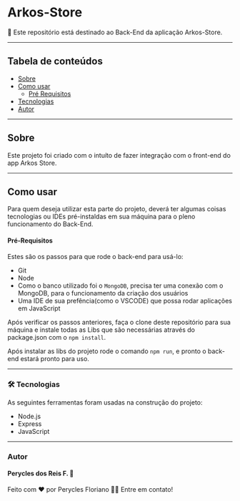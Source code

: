 
# Arkos-Store
🚀 Este repositório está destinado ao Back-End da aplicação Arkos-Store.

---
## Tabela de conteúdos

  * [Sobre](#sobre)
  * [Como usar](#comousar)
    * [Pré Requisitos](#preRequisitos)
  * [Tecnologias](#tecnologias)
  * [Autor](#autor)

---
<a id="sobre"></a>

## Sobre

Este projeto foi criado com o intuíto de fazer integração com o front-end do app Arkos Store.

---
<a id="comousar"></a>

## Como usar

Para quem deseja utilizar esta parte do projeto, deverá ter algumas coisas tecnologias ou IDEs pré-instaldas em sua máquina para o pleno funcionamento do Back-End.

<a id="preRequisitos"></a>

#### Pré-Requisitos

Estes são os passos para que rode o back-end para usá-lo:

- Git
- Node
- Como o banco utilizado foi o `MongoDB`, precisa ter uma conexão com o MongoDB, para o funcionamento da criação dos usuários
- Uma IDE de sua prefência(como o VSCODE) que possa rodar aplicações em JavaScript

Após verificar os passos anteriores, faça o clone deste repositório para sua máquina e instale todas as Libs que são necessárias através do package.json com o `npm install`.

Após instalar as libs do projeto rode o comando `npm run`, e pronto o back-end estará pronto para uso.

---
<a id="tecnologias"></a>

### 🛠 Tecnologias

As seguintes ferramentas foram usadas na construção do projeto:

- Node.js
- Express
- JavaScript

---
<a id="autor"></a>

### Autor

#### Perycles dos Reis F. 🚀

Feito com ❤️ por Perycles Floriano 👋🏽 Entre em contato!
